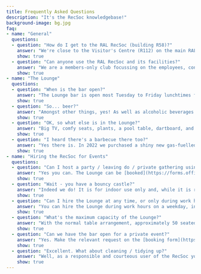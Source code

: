 ```yaml
---
title: Frequently Asked Questions
description: "It's the RecSoc knowledgebase!"
background-image: bg.jpg
faq:
- name: "General"
  questions:
  - question: "How do I get to the RAL RecSoc (building R58)?"
    answer: "We're close to the Visitor's Centre (R112) on the main RAL site - you can go through the turnstile in the fence to get to the RecSoc. The South Car park is the closest car park."
    show: true
  - question: "Can anyone use the RAL RecSoc and its facilities?"
    answer: "We are a members-only club focussing on the employees, contractors, and students of companies located on the Harwell Science Campus. Our [joining page](/join/) gives you all the relevant information."
    show: true
- name: "The Lounge"
  questions:
  - question: "When is the bar open?"
    answer: "The Lounge bar is open most Tuesday to Friday lunchtimes from 12:15 - 1:15 pm, but at present these opening times cannot be guaranteed."
    show: true
  - question: "So... beer?"
    answer: "Amongst other things, yes! As well as alcoholic beverages we have soft drinks, hot drinks, and snacks. Of course, we expect any alcoholic drinks to be consumed responsibly and on the RecSoc premises, and we operate a strict [Challenge 25](https://wsta.co.uk/challenge-25/) policy."
    show: true
  - question: "OK, so what else is in the Lounge?"
    answer: "Big TV, comfy seats, plants, a pool table, dartboard, and artwork created by our own [Arts & Crafts](/clubs/arts-crafts/) club."
    show: true
  - question: "I heard there's a barbecue there too?"
    answer: "Yes there is. In 2022 we purchased a shiny new gas-fuelled outdoor kitchen which you can use for a gathering or leaving do by prior arrangement. Fill out the [lounge booking form](https://forms.office.com/Pages/ResponsePage.aspx?id=HDZmP36oWEGPYZnoLbPKyIQBE67jOPlLjGRL0lX125tUMjBXTldMSFZKUFJQMzMyOE4xMlZYSTZQTyQlQCN0PWcu) to get the ball rolling."
    show: true
- name: "Hiring the RecSoc for Events"
  questions:
  - question: "Can I host a party / leaving do / private gathering using the RecSoc facilities?"
    answer: "Yes you can. The Lounge can be [booked](https://forms.office.com/Pages/ResponsePage.aspx?id=HDZmP36oWEGPYZnoLbPKyIQBE67jOPlLjGRL0lX125tUMjBXTldMSFZKUFJQMzMyOE4xMlZYSTZQTyQlQCN0PWcu) by any RecSoc member for just this kind of thing. As well as that you can optionally book the Sports Hall for a disco or to use our own bouncy castle, and/or the Table Tennis room adjacent to the Lounge for an additional activity space, or somewhere to provide a cold buffet etc."
    show: true
  - question: "Wait - you have a bouncy castle?"
    answer: "Indeed we do! It is for indoor use only and, while it is regularly inspected according to [PIPA](https://www.pipa.org.uk/) standards, it is used at the hirer's risk. We provide padded mats to surround the castle when in use."
    show: true
  - question: "Can I hire the Lounge at any time, or only during work hours?"
    answer: "You can hire the Lounge during work hours on a weekday, in the evenings, or at weekends. Bear in mind that during work hours there is unlikely to be any parking available. Conversely, for weekend events you will need to contact RAL Security and arrange with them to open up the barriers on Road Five in order to access the building."
    show: true
  - question: "What's the maximum capacity of the Lounge?"
    answer: "With the normal table arrangement, approximately 50 seated. Moving the tables to the side gives you a capacity around 100 standing room only."
    show: true
  - question: "Can we have the bar open for a private event?"
    answer: "Yes. Make the relevant request on the [booking form](https://forms.office.com/Pages/ResponsePage.aspx?id=HDZmP36oWEGPYZnoLbPKyIQBE67jOPlLjGRL0lX125tUMjBXTldMSFZKUFJQMzMyOE4xMlZYSTZQTyQlQCN0PWcu). We charge £15 per hour for a trained staff member to run the bar during your event. For corporate and official events related to conferences or meetings on site, for example, the rate is £30 / hour."
    show: true
  - question: "Excellent. What about cleaning / tidying up?"
    answer: "Well, as a responsible and courteous user of the RecSoc you will be only too happy to return everything to the state it was in when you arrived! This includes disposing of rubbish in black sacks, sorting any recycling correctly, and giving the floor a hoover if it needs it. If you hire the BBQ there are additional guidelines to this effect."
    show: true
---
```

